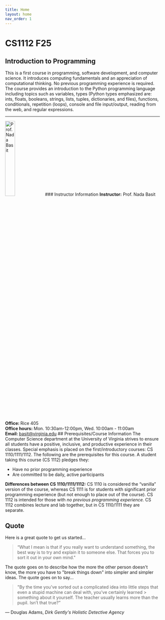 ```yaml
---
title: Home
layout: home
nav_order: 1
---
```

# CS1112 F25 
## Introduction to Programming

This is a first course in programming, software development, and computer science. It introduces computing fundamentals and an appreciation of computational thinking. No previous programming experience is required. The course provides an introduction to the Python programming language including topics such as variables, types (Python types emphasized are: ints, floats, booleans, strings, lists, tuples, dictionaries, and files), functions, conditionals, repetition (loops), console and file input/output, reading from the web, and regular expressions. 
<!-- [Canvas](https://canvas.its.virginia.edu/courses/132421){: .btn .btn-purple } 
[Gradescope](https://www.gradescope.com/courses/949628){: .btn .btn-purple } 
[Piazza](https://piazza.com/class/m5su9x2rluy6ti){: .btn .btn-purple } -->
---
<img src="/cs1112basit/Images/Nada_BASIT_Headshot.jpeg" style="width:25%" alt="Prof. Nada Basit">
### Instructor Information
<b>Instructor:</b> Prof. Nada Basit <br>
<b>Office: </b> Rice 405 <br>
<b>Office hours:</b> Mon. 10:30am-12:00pm, Wed. 10:00am - 11:00am <br>
<b>Email: </b> <a href="mailto:basit@virginia.edu">basit@virginia.edu</a>
## Prerequisites/Course Information
The Computer Science department at the University of Virginia strives to ensure all students have a positive, inclusive, and productive experience in their classes. Special emphasis is placed on the first/introductory courses: CS 1110/1111/1112. The following are the prerequisites for this course. A student taking this course (CS 1112) pledges they:

- Have no prior programming experience
- Are committed to be daily, active participants

<b>Differences between CS 1110/1111/1112:</b> CS 1110 is considered the “vanilla” version of the course, whereas CS 1111 is for students with significant prior programming experience (but not enough to place out of the course). CS 1112 is intended for those with <i>no previous programming experience.</i> CS 1112 combines lecture and lab together, but in CS 1110/1111 they are separate.

## Quote
Here is a great quote to get us started...

> “What I mean is that if you really want to understand something, the best way is to try and explain it to someone else. That forces 
> you to sort it out in your own mind."

The quote goes on to describe how the more the other person doesn't know, the more you have to "break things down" into simpler and simpler ideas. The quote goes on to say...

>"By the time you’ve sorted out a complicated idea into little steps that even a stupid machine can deal with, you’ve certainly learned > something about it yourself. The teacher usually learns more than the pupil. Isn’t that true?” 

― Douglas Adams, *Dirk Gently's Holistic Detective Agency*
